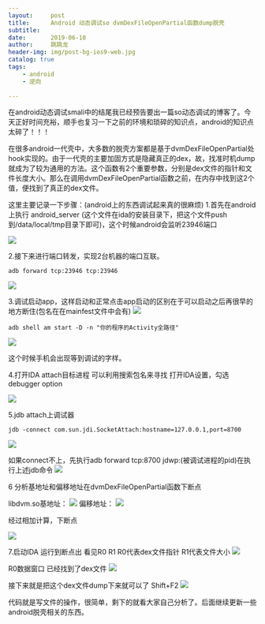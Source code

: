 ```yaml
---
layout:     post
title:      Android 动态调试so dvmDexFileOpenPartial函数dump脱壳
subtitle:   
date:       2019-06-10
author:     跳跳龙
header-img: img/post-bg-ios9-web.jpg
catalog: true
tags:
    - android
    - 逆向
        
---
```



在android动态调试smali中的结尾我已经预告要出一篇so动态调试的博客了。今天正好时间充裕，顺手也复习一下之前的环境和琐碎的知识点，android的知识点太碎了！！！

在很多android一代壳中，大多数的脱壳方案都是基于dvmDexFileOpenPartial处hook实现的。由于一代壳的主要加固方式是隐藏真正的dex，故，找准时机dump就成为了较为通用的方法。这个函数有2个重要参数，分别是dex文件的指针和文件长度大小。那么在调用dvmDexFileOpenPartial函数之前，在内存中找到这2个值，便找到了真正的dex文件。

这里主要记录一下步骤：(android上的东西调试起来真的很麻烦)
1.首先在android上执行 android_server (这个文件在ida的安装目录下，把这个文件push到/data/local/tmp目录下即可)，这个时候android会监听23946端口

![](http://tiaotiaolong.cn-bj.ufileos.com/blog17-01.jpg)

2.接下来进行端口转发，实现2台机器的端口互联。

```
adb forward tcp:23946 tcp:23946
```

![](http://tiaotiaolong.cn-bj.ufileos.com/blog17-02.jpg)

3.调试启动app，这样启动和正常点击app启动的区别在于可以启动之后再很早的地方断住(包名在在mainfest文件中会有)
![](http://tiaotiaolong.cn-bj.ufileos.com/blog17-03.jpg)


```
adb shell am start -D -n "你的程序的Activity全路径"
```
![](http://tiaotiaolong.cn-bj.ufileos.com/blog17-04.jpg)

这个时候手机会出现等到调试的字样。

4.打开IDA attach目标进程 可以利用搜索包名来寻找
打开IDA设置，勾选debugger option

![](http://tiaotiaolong.cn-bj.ufileos.com/blog17-05.jpg)


5.jdb attach上调试器



```
jdb -connect com.sun.jdi.SocketAttach:hostname=127.0.0.1,port=8700

```
![](http://tiaotiaolong.cn-bj.ufileos.com/blog17-06.jpg)


如果connect不上，先执行adb forward tcp:8700 jdwp:(被调试进程的pid)在执行上述jdb命令
![](http://tiaotiaolong.cn-bj.ufileos.com/blog17-07.jpg)


6 分析基地址和偏移地址在dvmDexFileOpenPartial函数下断点

libdvm.so基地址：
![](http://tiaotiaolong.cn-bj.ufileos.com/blog17-08.jpg)
偏移地址：
![](http://tiaotiaolong.cn-bj.ufileos.com/blog17-09.jpg)

经过相加计算，下断点

![](http://tiaotiaolong.cn-bj.ufileos.com/blog17-10.jpg)

7.启动IDA 运行到断点出 看见R0 R1 R0代表dex文件指针 R1代表文件大小
![](http://tiaotiaolong.cn-bj.ufileos.com/blog17-11.jpg)

R0数据窗口 已经找到了dex文件
![](http://tiaotiaolong.cn-bj.ufileos.com/blog17-12.jpg)

接下来就是把这个dex文件dump下来就可以了
Shift+F2 
![](http://tiaotiaolong.cn-bj.ufileos.com/blog17-13.jpg)

代码就是写文件的操作，很简单，剩下的就看大家自己分析了。后面继续更新一些android脱壳相关的东西。



